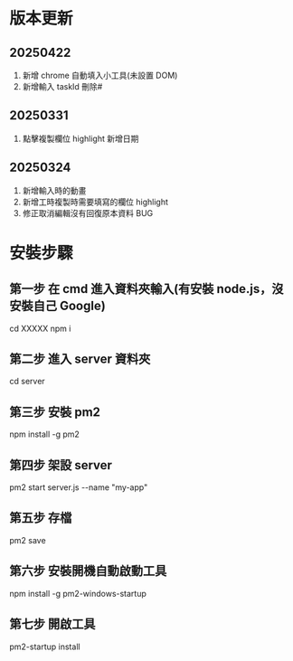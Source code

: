 # 版本更新

## 20250422

1. 新增 chrome 自動填入小工具(未設置 DOM)
2. 新增輸入 taskId 刪除#

## 20250331

1. 點擊複製欄位 highlight 新增日期

## 20250324

1. 新增輸入時的動畫
2. 新增工時複製時需要填寫的欄位 highlight
3. 修正取消編輯沒有回復原本資料 BUG

# 安裝步驟

## 第一步 在 cmd 進入資料夾輸入(有安裝 node.js，沒安裝自己 Google)

cd XXXXX
npm i

## 第二步 進入 server 資料夾

cd server

## 第三步 安裝 pm2

npm install -g pm2

## 第四步 架設 server

pm2 start server.js --name "my-app"

## 第五步 存檔

pm2 save

## 第六步 安裝開機自動啟動工具

npm install -g pm2-windows-startup

## 第七步 開啟工具

pm2-startup install
